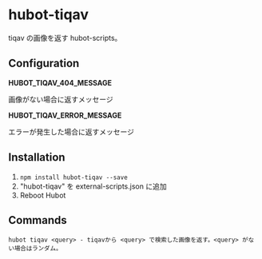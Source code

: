 # hubot-tiqav

tiqav の画像を返す hubot-scripts。

## Configuration

**HUBOT_TIQAV_404_MESSAGE**

画像がない場合に返すメッセージ

**HUBOT_TIQAV_ERROR_MESSAGE**

エラーが発生した場合に返すメッセージ

## Installation

1. `npm install hubot-tiqav --save`
2. "hubot-tiqav" を external-scripts.json に追加
4. Reboot Hubot

## Commands

```
hubot tiqav <query> - tiqavから <query> で検索した画像を返す。<query> がない場合はランダム。
```
